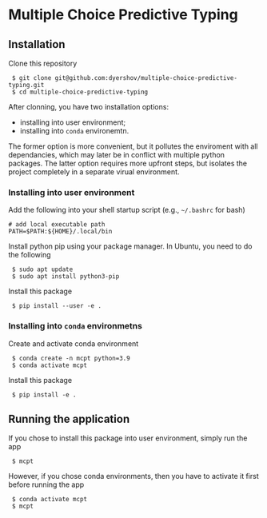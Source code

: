 # Multiple Choice Predictive Typing

## Installation

Clone this repository

``` shell
 $ git clone git@github.com:dyershov/multiple-choice-predictive-typing.git
 $ cd multiple-choice-predictive-typing
```

After clonning, you have two installation options:
* installing into user environment;
* installing into `conda` environemtn.

The former option is more convenient, but it pollutes the enviroment
with all dependancies, which may later be in conflict with multiple
python packages. The latter option requires more upfront steps, but
isolates the project completely in a separate virual environment.

### Installing into user environment

Add the following into your shell startup script (e.g., `~/.bashrc` for bash)

``` shell
# add local executable path
PATH=$PATH:${HOME}/.local/bin
```

Install python pip using your package manager. In Ubuntu, you need to do the following

``` shell
 $ sudo apt update
 $ sudo apt install python3-pip
```

Install this package

``` shell
 $ pip install --user -e .
```

### Installing into `conda` environmetns

Create and activate conda environment

``` shell
 $ conda create -n mcpt python=3.9
 $ conda activate mcpt
```

Install this package

``` shell
 $ pip install -e .
```

## Running the application

If you chose to install this package into user environment, simply run the app

``` shell
 $ mcpt
```
However, if you chose conda environments, then you have to activate it first before running the app

``` shell
 $ conda activate mcpt
 $ mcpt
```
